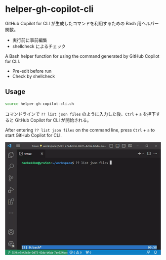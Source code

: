 # helper-gh-copilot-cli

GitHub Copilot for CLI が生成したコマンドを利用するための Bash 用ヘルパー関数。

- 実行前に事前編集
- shellcheck によるチェック

A Bash helper function for using the command generated by GitHub Copilot for CLI.

- Pre-edit before run
- Check by shellcheck

## Usage

```sh
source helper-gh-copilot-cli.sh
```

コマンドラインで `?? list json files` のように入力した後、`Ctrl` + `a` を押下すると GitHub Copilot for CLI が開始される。

After entering `?? list json files` on the command line, press `Ctrl` + `a` to start GitHub Copilot for CLI.

![](images/demo.gif)
